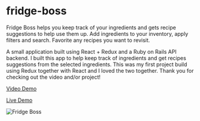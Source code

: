 # fridge-boss

Fridge Boss helps you keep track of your ingredients and gets recipe suggestions to help use them up.
Add ingredients to your inventory, apply filters and search.
Favorite any recipes you want to revisit.

A small application built using React + Redux and a Ruby on Rails API backend. I built this app to help keep track of ingredients and get recipes suggestions from the selected ingredients. This was my first project build using Redux together with React and I loved the two together. Thank you for checking out the video and/or project!

<a href="https://youtu.be/scUg8TZ5dFo">Video Demo</a>

<a href="https://fridge-boss.herokuapp.com">Live Demo</a>

![Fridge Boss](https://imgur.com/L3LHMYb)
